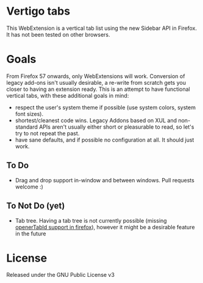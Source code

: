# Vertigo tabs
This WebExtension is a vertical tab list using the new Sidebar API in Firefox.
It has not been tested on other browsers.

# Goals
From Firefox 57 onwards, only WebExtensions will work. Conversion of legacy
add-ons isn't usually desirable, a re-write from scratch gets you closer to
having an extension ready. This is an attempt to have functional vertical tabs,
with these additional goals in mind:
- respect the user's system theme if possible (use system colors,
  system font sizes).
- shortest/cleanest code wins. Legacy Addons based on XUL and non-standard APIs
  aren't usually either short or pleasurable to read, so let's try to not repeat
  the past.
- have sane defaults, and if possible no configuration at all.
  It should just work.

## To Do
- Drag and drop support in-window and between windows. Pull requests welcome :)

## To Not Do (yet)
- Tab tree. Having a tab tree is not currently possible
  (missing [openerTabId support in firefox](https://developer.mozilla.org/en-US/Add-ons/WebExtensions/API/tabs/Tab#Browser_compatibility)), however it might be a desirable feature in the future


# License
Released under the GNU Public License v3
